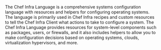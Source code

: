 The Chef Infra Language is a comprehensive systems configuration language with resources and helpers for configuring operating systems. The language is primarily used in Chef Infra recipes and custom resources to tell the Chef Infra Client what actions to take to configure a system. The Chef Infra Language provides resources for system-level components such as packages, users, or firewalls, and it also includes helpers to allow you to make configuration decisions based on operating systems, clouds, virtualization hypervisors, and more.
